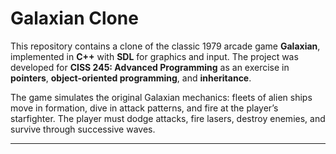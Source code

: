 # Galaxian Clone

This repository contains a clone of the classic 1979 arcade game **Galaxian**, implemented in **C++** with **SDL** for graphics and input. The project was developed for **CISS 245: Advanced Programming** as an exercise in **pointers**, **object-oriented programming**, and **inheritance**.

The game simulates the original Galaxian mechanics: fleets of alien ships move in formation, dive in attack patterns, and fire at the player’s starfighter. The player must dodge attacks, fire lasers, destroy enemies, and survive through successive waves.

---
